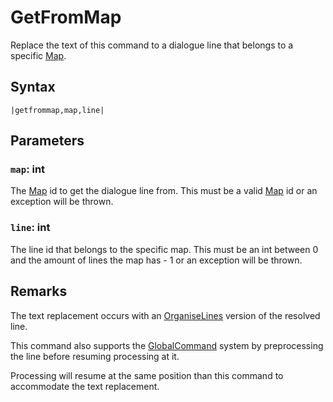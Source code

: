 # GetFromMap

Replace the text of this command to a dialogue line that belongs to a specific [Map](../Enums%20and%20IDs/Maps.md).

## Syntax

````
|getfrommap,map,line|
````

## Parameters

### `map`: int

The [Map](../Enums%20and%20IDs/Maps.md) id to get the dialogue line from. This must be a valid [Map](../Enums%20and%20IDs/Maps.md) id or an exception will be thrown.

### `line`: int

The line id that belongs to the specific map. This must be an int between 0 and the amount of lines the map has - 1 or an exception will be thrown.

## Remarks

The text replacement occurs with an [OrganiseLines](../Related%20Systems/Automatic%20Line%20Breaks/OrganiseLines.md) version of the resolved line.

This command also supports the [GlobalCommand](../Related%20Systems/GlobalCommand.md) system by preprocessing the line before resuming processing at it.

Processing will resume at the same position than this command to accommodate the text replacement.
